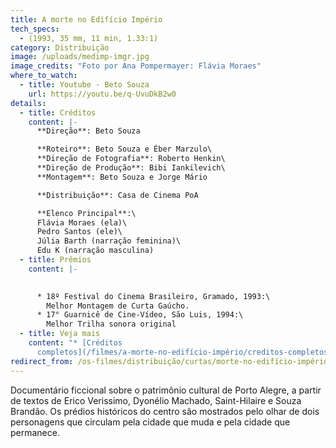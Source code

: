 ```yaml
---
title: A morte no Edifício Império
tech_specs:
  - (1993, 35 mm, 11 min, 1.33:1)
category: Distribuição
image: /uploads/medimp-imgr.jpg
image_credits: "Foto por Ana Pompermayer: Flávia Moraes"
where_to_watch:
  - title: Youtube - Beto Souza
    url: https://youtu.be/q-UvuDkB2w0
details:
  - title: Créditos
    content: |-
      **Direção**: Beto Souza

      **Roteiro**: Beto Souza e Éber Marzulo\
      **Direção de Fotografia**: Roberto Henkin\
      **Direção de Produção**: Bibi Iankilevich\
      **Montagem**: Beto Souza e Jorge Mário

      **Distribuição**: Casa de Cinema PoA

      **Elenco Principal**:\
      Flávia Moraes (ela)\
      Pedro Santos (ele)\
      Júlia Barth (narração feminina)\
      Edu K (narração masculina)
  - title: Prêmios
    content: |-
      

      * 18º Festival do Cinema Brasileiro, Gramado, 1993:\
        Melhor Montagem de Curta Gaúcho.
      * 17° Guarnicê de Cine-Vídeo, São Luis, 1994:\
        Melhor Trilha sonora original
  - title: Veja mais
    content: "* [C﻿réditos
      completos](/filmes/a-morte-no-edifício-império/creditos-completos)"
redirect_from: /os-filmes/distribuição/curtas/morte-no-edifício-império.html
---
```

Documentário ficcional sobre o patrimônio cultural de Porto Alegre, a partir de textos de Erico Verissimo, Dyonélio Machado, Saint-Hilaire e Souza Brandão. Os prédios históricos do centro são mostrados pelo olhar de dois personagens que circulam pela cidade que muda e pela cidade que permanece.
